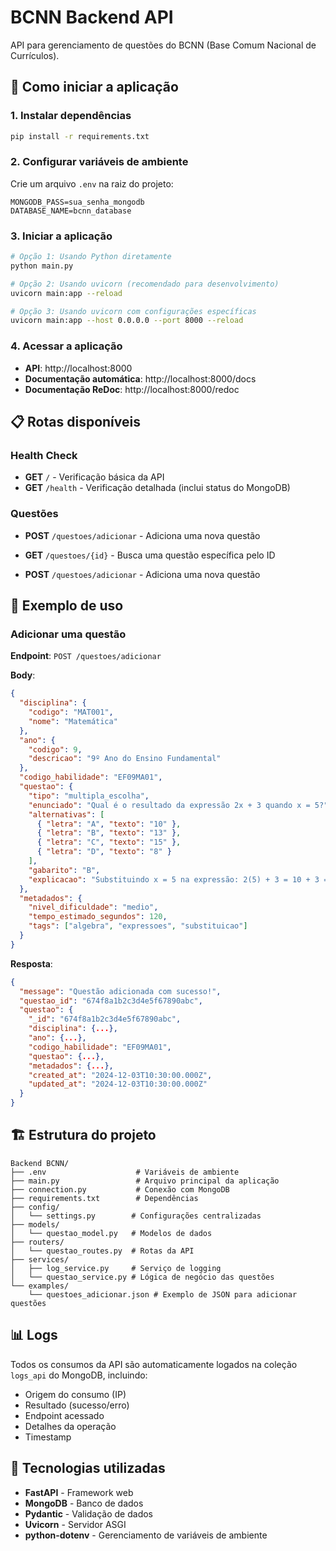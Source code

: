 # BCNN Backend API

API para gerenciamento de questões do BCNN (Base Comum Nacional de Currículos).

## 🚀 Como iniciar a aplicação

### 1. Instalar dependências

```bash
pip install -r requirements.txt
```

### 2. Configurar variáveis de ambiente

Crie um arquivo `.env` na raiz do projeto:

```env
MONGODB_PASS=sua_senha_mongodb
DATABASE_NAME=bcnn_database
```

### 3. Iniciar a aplicação

```bash
# Opção 1: Usando Python diretamente
python main.py

# Opção 2: Usando uvicorn (recomendado para desenvolvimento)
uvicorn main:app --reload

# Opção 3: Usando uvicorn com configurações específicas
uvicorn main:app --host 0.0.0.0 --port 8000 --reload
```

### 4. Acessar a aplicação

- **API**: http://localhost:8000
- **Documentação automática**: http://localhost:8000/docs
- **Documentação ReDoc**: http://localhost:8000/redoc

## 📋 Rotas disponíveis

### Health Check

- **GET** `/` - Verificação básica da API
- **GET** `/health` - Verificação detalhada (inclui status do MongoDB)

### Questões

- **POST** `/questoes/adicionar` - Adiciona uma nova questão

- **GET** `/questoes/{id}` - Busca uma questão específica pelo ID

- **POST** `/questoes/adicionar` - Adiciona uma nova questão

## 📝 Exemplo de uso

### Adicionar uma questão

**Endpoint**: `POST /questoes/adicionar`

**Body**:

```json
{
  "disciplina": {
    "codigo": "MAT001",
    "nome": "Matemática"
  },
  "ano": {
    "codigo": 9,
    "descricao": "9º Ano do Ensino Fundamental"
  },
  "codigo_habilidade": "EF09MA01",
  "questao": {
    "tipo": "multipla_escolha",
    "enunciado": "Qual é o resultado da expressão 2x + 3 quando x = 5?",
    "alternativas": [
      { "letra": "A", "texto": "10" },
      { "letra": "B", "texto": "13" },
      { "letra": "C", "texto": "15" },
      { "letra": "D", "texto": "8" }
    ],
    "gabarito": "B",
    "explicacao": "Substituindo x = 5 na expressão: 2(5) + 3 = 10 + 3 = 13"
  },
  "metadados": {
    "nivel_dificuldade": "medio",
    "tempo_estimado_segundos": 120,
    "tags": ["algebra", "expressoes", "substituicao"]
  }
}
```

**Resposta**:

```json
{
  "message": "Questão adicionada com sucesso!",
  "questao_id": "674f8a1b2c3d4e5f67890abc",
  "questao": {
    "_id": "674f8a1b2c3d4e5f67890abc",
    "disciplina": {...},
    "ano": {...},
    "codigo_habilidade": "EF09MA01",
    "questao": {...},
    "metadados": {...},
    "created_at": "2024-12-03T10:30:00.000Z",
    "updated_at": "2024-12-03T10:30:00.000Z"
  }
}
```

## 🏗️ Estrutura do projeto

```
Backend BCNN/
├── .env                    # Variáveis de ambiente
├── main.py                 # Arquivo principal da aplicação
├── connection.py           # Conexão com MongoDB
├── requirements.txt        # Dependências
├── config/
│   └── settings.py        # Configurações centralizadas
├── models/
│   └── questao_model.py   # Modelos de dados
├── routers/
│   └── questao_routes.py  # Rotas da API
├── services/
│   ├── log_service.py     # Serviço de logging
│   └── questao_service.py # Lógica de negócio das questões
└── examples/
    └── questoes_adicionar.json # Exemplo de JSON para adicionar questões
```

## 📊 Logs

Todos os consumos da API são automaticamente logados na coleção `logs_api` do MongoDB, incluindo:

- Origem do consumo (IP)
- Resultado (sucesso/erro)
- Endpoint acessado
- Detalhes da operação
- Timestamp

## 🔧 Tecnologias utilizadas

- **FastAPI** - Framework web
- **MongoDB** - Banco de dados
- **Pydantic** - Validação de dados
- **Uvicorn** - Servidor ASGI
- **python-dotenv** - Gerenciamento de variáveis de ambiente
